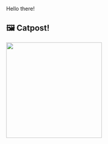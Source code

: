 Hello there!



## 🖼️ Catpost!

<sub>
    <img src="https://cdn2.thecatapi.com/images/c38.jpg" height="256">
</sub>

